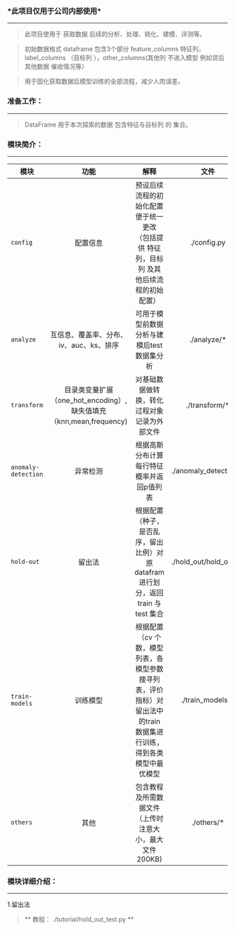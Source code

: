 ### \*此项目仅用于公司内部使用\*
---

>此项目使用于 获取数据 后续的分析、处理、转化、建模、评测等。

>初始数据格式 dataframe 包含3个部分 feature_columns 特征列，label_columns （目标列 ），other_columns(其他列 不进入模型 例如贷后 其他数据 催收情况等）

>用于固化获取数据后模型训练的全部流程，减少人肉误差。


### 准备工作：
---

>DataFrame  用于本次探索的数据 包含特征与目标列 的 集合。


### 模块简介：
---

| 模块           | 功能           | 解释          |文件|
| ------------- |:-----------------------------:|:-------------:|:-------------:|
| `config`      | 配置信息 |预设后续流程的初始化配置 便于统一更改 （包括提供 特征列，目标列 及其他后续流程的初始配置） |./config.py|
| `analyze`     | 互信息、覆盖率、分布、iv、auc、ks、排序 | 可用于模型前数据分析与建模后test数据集分析 |./analyze/\*|
| `transform`   | 目录类变量扩展（one_hot_encoding）,缺失值填充（knn,mean,frequency)     | 对基础数据做转换，转化过程对象记录为外部文件 |./transform/\*|
| `anomaly-detection` | 异常检测 |根据高斯分布计算每行特征概率并返回p值列表 |./anomaly_detection/\*|
| `hold-out`      | 留出法 | 根据配置（种子，是否乱序，留出比例）对原datafram 进行划分，返回train 与test 集合 |./hold_out/hold_out.py|
| `train-models`  | 训练模型 | 根据配置（cv 个数，模型列表，各模型参数搜寻列表，评价指标）对留出法中的train 数据集进行训练，得到各类模型中最优模型 |./train_models/\*|
| `others`  | 其他 | 包含教程及所需数据文件（上传时注意大小，最大文件200KB) |./others/\*|


### 模块详细介绍：
---

1.留出法    
   > ** 教程： ./tutorial/hold_out_test.py **
